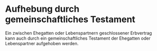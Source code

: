 # Aufhebung durch gemeinschaftliches Testament

Ein zwischen Ehegatten oder Lebenspartnern geschlossener Erbvertrag kann auch durch ein gemeinschaftliches Testament der Ehegatten oder Lebenspartner aufgehoben werden.